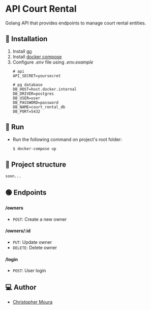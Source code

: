 # API Court Rental
Golang API that provides endpoints to manage court rental entities.

## 🧰 Installation

1. Install [go](https://go.dev/doc/install)
2. Install [docker compose](https://docs.docker.com/compose/install/)
3. Configure *.env* file using *.env.example*
    ```
    # api
    API_SECRET=yoursecret

    # pg database
    DB_HOST=host.docker.internal
    DB_DRIVER=postgres
    DB_USER=user
    DB_PASSWORD=password
    DB_NAME=court_rental_db
    DB_PORT=5432
    ```
   
## 🚀 Run
* Run the following command on project's root folder:
    ```bash
    $ docker-compose up
    ```

## 📁 Project structure
```
soon...
```

## 🟢 Endpoints

#### /owners
* `POST`: Create a new owner

#### /owners/:id
* `PUT`: Update owner
* `DELETE`: Delete owner

#### /login
* `POST`: User login

## 💻 Author

* [Christopher Moura](https://github.com/ccmoura)